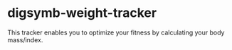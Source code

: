 # digsymb-weight-tracker
This tracker enables you to optimize your
fitness by calculating your body mass/index. 
